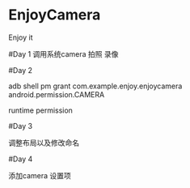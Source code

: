 # EnjoyCamera
Enjoy it

#Day 1
调用系统camera 拍照 录像

#Day 2

adb shell pm grant com.example.enjoy.enjoycamera android.permission.CAMERA

runtime permission

#Day 3

调整布局以及修改命名

#Day 4

添加camera 设置项

